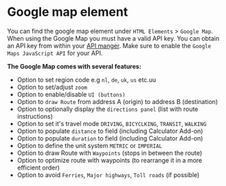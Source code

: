 # Google map element

You can find the google map element under `HTML Elements` > `Google Map`. When using the Google Map you must have a valid API key. You can obtain an API key from within your [API manger](https://console.developers.google.com/). Make sure to enable the `Google Maps JavaScript API` for your API.

**The Google Map comes with several features:**

- Option to set region code e.g `nl`, `de`, `uk`, `us` etc.uu
- Option to set/adjust `zoom`
- Option to enable/disable `UI (buttons)`
- Option to `draw Route` from address A (origin) to address B (destination)
- Option to optionally display the `directions panel` (list with route instructions)
- Option to set it's travel mode `DRIVING`, `BICYCLKING`, `TRANSIT`, `WALKING`
- Option to populate `distance` to field (including Calculator Add-on)
- Option to populate `duration` to field (including Calculator Add-on)
- Option to define the unit system `METRIC` or `IMPERIAL`
- Option to draw Route with `Waypoints` (stops in between the route)
- Option to optimize route with waypoints (to rearrange it in a more efficient order)
- Option to avoid `Ferries`, `Major highways`, `Toll roads` (if possible)
